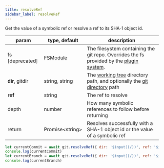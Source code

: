 ```yaml
---
title: resolveRef
sidebar_label: resolveRef
---
```


Get the value of a symbolic ref or resolve a ref to its SHA-1 object id.

| param           | type, default     | description                                                                                                    |
| --------------- | ----------------- | -------------------------------------------------------------------------------------------------------------- |
| fs [deprecated] | FSModule          | The filesystem containing the git repo. Overrides the fs provided by the [plugin system](./plugin_fs.md).      |
| **dir**, gitdir | string, string    | The [working tree](dir-vs-gitdir.md) directory path, and optionally the [git directory](dir-vs-gitdir.md) path |
| **ref**         | string            | The ref to resolve                                                                                             |
| depth           | number            | How many symbolic references to follow before returning                                                        |
| return          | Promise\<string\> | Resolves successfully with a SHA-1 object id or the value of a symbolic ref                                    |

```js live
let currentCommit = await git.resolveRef({ dir: '$input((/))', ref: '$input((HEAD))' })
console.log(currentCommit)
let currentBranch = await git.resolveRef({ dir: '$input((/))', ref: '$input((HEAD))', depth: $input((2)) })
console.log(currentBranch)
```